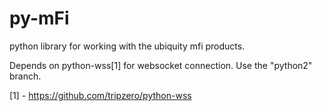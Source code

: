 # py-mFi

python library for working with the ubiquity mfi products.

Depends on python-wss[1] for websocket connection.  Use the "python2"
branch.


[1] - https://github.com/tripzero/python-wss

